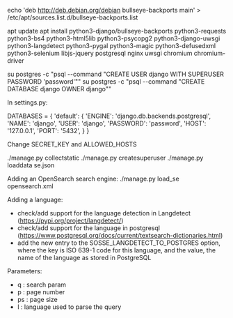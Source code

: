echo 'deb http://deb.debian.org/debian bullseye-backports main' > /etc/apt/sources.list.d/bullseye-backports.list

apt update
apt install python3-django/bullseye-backports python3-requests python3-bs4 python3-html5lib python3-psycopg2 python3-django-uwsgi python3-langdetect python3-pygal python3-magic python3-defusedxml python3-selenium libjs-jquery postgresql nginx uwsgi chromium chromium-driver

su postgres -c "psql --command \"CREATE USER django WITH SUPERUSER PASSWORD 'password'\""
su postgres -c "psql --command \"CREATE DATABASE django OWNER django\""

In settings.py:

DATABASES = {
    'default': {
        'ENGINE': 'django.db.backends.postgresql',
        'NAME': 'django',
        'USER': 'django',
        'PASSWORD': 'password',
        'HOST': '127.0.0.1',
        'PORT': '5432',
    }
}

Change SECRET_KEY and ALLOWED_HOSTS

./manage.py collectstatic
./manage.py createsuperuser
./manage.py loaddata se.json

Adding an OpenSearch search engine:
./manage.py load_se opensearch.xml

Adding a language:
- check/add support for the language detection in Langdetect (https://pypi.org/project/langdetect/)
- check/add support for the language in postgresql (https://www.postgresql.org/docs/current/textsearch-dictionaries.html)
- add the new entry to the SOSSE_LANGDETECT_TO_POSTGRES option, where the key is ISO 639-1 code for this language,
  and the value, the name of the language as stored in PostgreSQL

Parameters:

- q : search param
- p : page number
- ps : page size
- l : language used to parse the query
